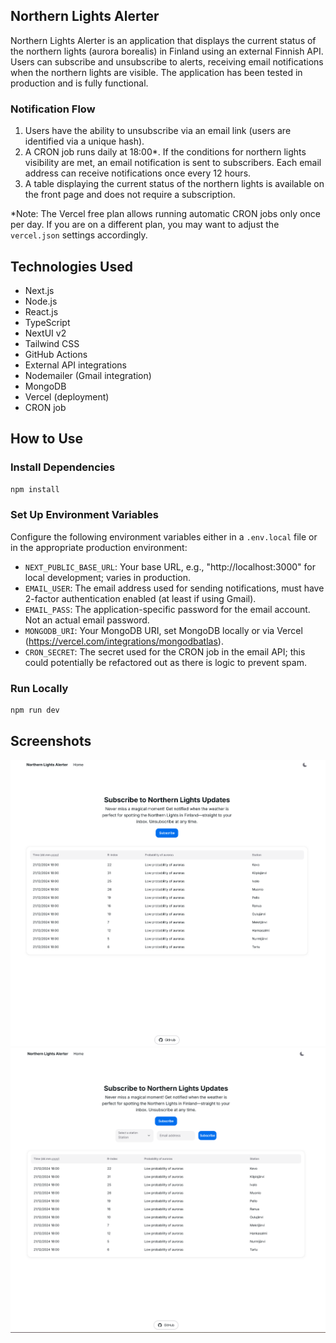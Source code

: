 ## Northern Lights Alerter

Northern Lights Alerter is an application that displays the current status of the northern lights (aurora borealis) in Finland using an external Finnish API. Users can subscribe and unsubscribe to alerts, receiving email notifications when the northern lights are visible. The application has been tested in production and is fully functional.

### Notification Flow

1. Users have the ability to unsubscribe via an email link (users are identified via a unique hash).
2. A CRON job runs daily at 18:00*. If the conditions for northern lights visibility are met, an email notification is sent to subscribers. Each email address can receive notifications once every 12 hours.
3. A table displaying the current status of the northern lights is available on the front page and does not require a subscription.

*Note: The Vercel free plan allows running automatic CRON jobs only once per day. If you are on a different plan, you may want to adjust the `vercel.json` settings accordingly.

## Technologies Used

- Next.js
- Node.js
- React.js
- TypeScript
- NextUI v2
- Tailwind CSS
- GitHub Actions
- External API integrations
- Nodemailer (Gmail integration)
- MongoDB
- Vercel (deployment)
- CRON job

## How to Use

### Install Dependencies

```bash
npm install
```

### Set Up Environment Variables

Configure the following environment variables either in a `.env.local` file or in the appropriate production environment:

- `NEXT_PUBLIC_BASE_URL`: Your base URL, e.g., "http://localhost:3000" for local development; varies in production.
- `EMAIL_USER`: The email address used for sending notifications, must have 2-factor authentication enabled (at least if using Gmail).
- `EMAIL_PASS`: The application-specific password for the email account. Not an actual email password.
- `MONGODB_URI`: Your MongoDB URI, set MongoDB locally or via Vercel (https://vercel.com/integrations/mongodbatlas).
- `CRON_SECRET`: The secret used for the CRON job in the email API; this could potentially be refactored out as there is logic to prevent spam.

### Run Locally

```bash
npm run dev
```

## Screenshots
![Screenshot showing the app with no action taken](screenshots/nl00.png)
![Screenshot showing the app after the subscribe button is clicked](screenshots/nl01.png)